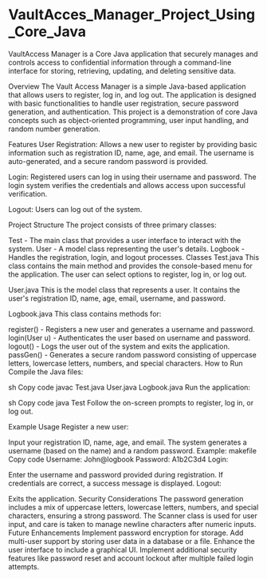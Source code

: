 # VaultAcces_Manager_Project_Using_Core_Java
VaultAccess Manager is a Core Java application that securely manages and controls access to confidential information through a command-line interface for storing, retrieving, updating, and deleting sensitive data.


Overview
The Vault Access Manager is a simple Java-based application that allows users to register, log in, and log out. The application is designed with basic functionalities to handle user registration, secure password generation, and authentication. This project is a demonstration of core Java concepts such as object-oriented programming, user input handling, and random number generation.

Features
User Registration: Allows a new user to register by providing basic information such as registration ID, name, age, and email. The username is auto-generated, and a secure random password is provided.

Login: Registered users can log in using their username and password. The login system verifies the credentials and allows access upon successful verification.

Logout: Users can log out of the system.

Project Structure
The project consists of three primary classes:

Test - The main class that provides a user interface to interact with the system.
User - A model class representing the user's details.
Logbook - Handles the registration, login, and logout processes.
Classes
Test.java
This class contains the main method and provides the console-based menu for the application. The user can select options to register, log in, or log out.

User.java
This is the model class that represents a user. It contains the user's registration ID, name, age, email, username, and password.

Logbook.java
This class contains methods for:

register() - Registers a new user and generates a username and password.
login(User u) - Authenticates the user based on username and password.
logout() - Logs the user out of the system and exits the application.
passGen() - Generates a secure random password consisting of uppercase letters, lowercase letters, numbers, and special characters.
How to Run
Compile the Java files:

sh
Copy code
javac Test.java User.java Logbook.java
Run the application:

sh
Copy code
java Test
Follow the on-screen prompts to register, log in, or log out.

Example Usage
Register a new user:

Input your registration ID, name, age, and email.
The system generates a username (based on the name) and a random password.
Example:
makefile
Copy code
Username: John@logbook
Password: A1b2C3d4
Login:

Enter the username and password provided during registration.
If credentials are correct, a success message is displayed.
Logout:

Exits the application.
Security Considerations
The password generation includes a mix of uppercase letters, lowercase letters, numbers, and special characters, ensuring a strong password.
The Scanner class is used for user input, and care is taken to manage newline characters after numeric inputs.
Future Enhancements
Implement password encryption for storage.
Add multi-user support by storing user data in a database or a file.
Enhance the user interface to include a graphical UI.
Implement additional security features like password reset and account lockout after multiple failed login attempts.
